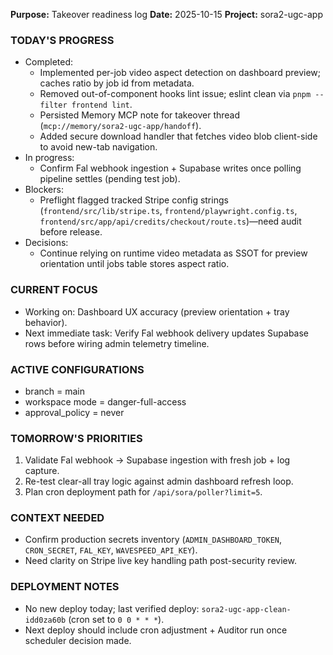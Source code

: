 **Purpose:** Takeover readiness log
**Date:** 2025-10-15
**Project:** sora2-ugc-app

### TODAY'S PROGRESS
- Completed:
  - Implemented per-job video aspect detection on dashboard preview; caches ratio by job id from metadata.
  - Removed out-of-component hooks lint issue; eslint clean via `pnpm --filter frontend lint`.
  - Persisted Memory MCP note for takeover thread (`mcp://memory/sora2-ugc-app/handoff`).
  - Added secure download handler that fetches video blob client-side to avoid new-tab navigation.
- In progress:
  - Confirm Fal webhook ingestion + Supabase writes once polling pipeline settles (pending test job).
- Blockers:
  - Preflight flagged tracked Stripe config strings (`frontend/src/lib/stripe.ts`, `frontend/playwright.config.ts`, `frontend/src/app/api/credits/checkout/route.ts`)—need audit before release.
- Decisions:
  - Continue relying on runtime video metadata as SSOT for preview orientation until jobs table stores aspect ratio.

### CURRENT FOCUS
- Working on: Dashboard UX accuracy (preview orientation + tray behavior).
- Next immediate task: Verify Fal webhook delivery updates Supabase rows before wiring admin telemetry timeline.

### ACTIVE CONFIGURATIONS
- branch = main
- workspace mode = danger-full-access
- approval_policy = never

### TOMORROW'S PRIORITIES
1. Validate Fal webhook -> Supabase ingestion with fresh job + log capture.
2. Re-test clear-all tray logic against admin dashboard refresh loop.
3. Plan cron deployment path for `/api/sora/poller?limit=5`.

### CONTEXT NEEDED
- Confirm production secrets inventory (`ADMIN_DASHBOARD_TOKEN`, `CRON_SECRET`, `FAL_KEY`, `WAVESPEED_API_KEY`).
- Need clarity on Stripe live key handling path post-security review.

### DEPLOYMENT NOTES
- No new deploy today; last verified deploy: `sora2-ugc-app-clean-idd0za60b` (cron set to `0 0 * * *`).
- Next deploy should include cron adjustment + Auditor run once scheduler decision made.
